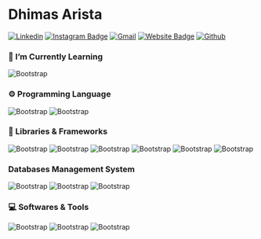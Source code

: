 # Dhimas Arista



[![Linkedin](https://img.shields.io/badge/-LinkedIn-blue?style=flat&logo=Linkedin&logoColor=white)](https://www.linkedin.com/in/dhimasarista/)
[![Instagram Badge](https://img.shields.io/badge/-Instagram-purple?logo=instagram&logoColor=white&link=https://instagram.com/dprogrmmer/)](https://www.instagram.com/dprogrmmer)
[![Gmail](https://img.shields.io/badge/-Gmail-c14438?style=flat&logo=Gmail&logoColor=white)](mailto:mdhimasarista@gmail.com)
[![Website Badge](https://img.shields.io/badge/-Website-c14438?style=flat&logo=Google-Chrome&logoColor=white&link=https://dhimasarista.github.io)](https://dhimasarista.github.io)
[![Github](https://img.shields.io/github/followers/dhimasarista?label=Follow&style=social)](https://github.com/dhimasarista)

### 🌱 I’m Currently Learning 
![Bootstrap](https://img.shields.io/badge/-MAUI-05122A?style=flat-square&logo=.Net&color=353535) 

### ⚙️ Programming Language
![Bootstrap](https://img.shields.io/badge/-CSharp-05122A?style=flat-square&logo=CSharp&color=353535) 
![Bootstrap](https://img.shields.io/badge/-Javascript-05122A?style=flat-square&logo=Javascript&color=353535) 

### 🧰 Libraries & Frameworks
![Bootstrap](https://img.shields.io/badge/-ASP.NET-05122A?style=flat-square&logo=.NET&color=353535)
![Bootstrap](https://img.shields.io/badge/-Fiber-05122A?style=flat-square&logo=Go&color=353535)
![Bootstrap](https://img.shields.io/badge/-React-05122A?style=flat-square&logo=React&color=353535)
![Bootstrap](https://img.shields.io/badge/-Flutter-05122A?style=flat-square&logo=Flutter&color=353535)
![Bootstrap](https://img.shields.io/badge/-ExpressJS-05122A?style=flat-square&logo=Express&color=353535)
![Bootstrap](https://img.shields.io/badge/-Jquery-05122A?style=flat-square&logo=Jquery&color=353535)

### Databases Management System
![Bootstrap](https://img.shields.io/badge/-SQLite-05122A?style=flat-square&logo=SQLite&color=353535) 
![Bootstrap](https://img.shields.io/badge/-MongoDB-05122A?style=flat-square&logo=MongoDB&color=353535) 
![Bootstrap](https://img.shields.io/badge/-MySQL-05122A?style=flat-square&logo=MySQL&color=353535) 

### 💻 Softwares & Tools
![Bootstrap](https://img.shields.io/badge/-Git-05122A?style=flat-square&logo=Git&color=353535) 
![Bootstrap](https://img.shields.io/badge/-Visual%20Studio%20Code-05122A?style=flat-square&logo=Visual-Studio-Code&color=353535) 
![Bootstrap](https://img.shields.io/badge/-Linux-05122A?style=flat-square&logo=Linux&color=353535)

